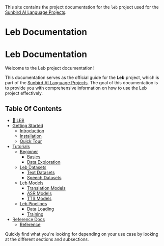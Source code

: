 This site contains the project documentation for the `leb` project used for the [Sunbird AI Language Projects](https://sunbird.ai/portfolio/african-languages/).


# Leb Documentation


# Leb Documentation

Welcome to the Leb project documentation!

This documentation serves as the official guide for the **Leb** project, which is part of the [Sunbird AI Language Projects](https://sunbird.ai/portfolio/african-languages/). The goal of this documentation is to provide you with comprehensive information on how to use the Leb project effectively.

## Table Of Contents

- [💬 LEB](index.md)
- [Getting Started](#getting-started)
    - [Introduction](tutorials/01-introduction.md)
    - [Installation](tutorials/02-installation.md)
    - [Quick Tour](tutorials/03-quick-tour.md)
- [Tutorials](#tutorials)
    - [Beginner](#beginner)
        - [Basics](tutorials/04-basics.md)
        - [Data Exploration](tutorials/05-data-exploration.md)
    - [Leb Datasets](#leb-datasets)
        - [Text Datasets](tutorials/06-text-datasets.md)
        - [Speech Datasets](tutorials/07-speech-datasets.md)
    - [Leb Models](#leb-models)
        - [Translation Models](tutorials/08-translation-models.md)
        - [ASR Models](tutorials/09-asr-models.md)
        - [TTS Models](tutorials/10-tts-models.md)
    - [Leb Pipelines](#leb-pipelines)
        - [Data Loading](tutorials/11-data-loading.md)
        - [Training](tutorials/12-training.md)
- [Reference Docs](#reference)
    - [Reference](reference.md)

Quickly find what you're looking for depending on your use case by looking at the different sections and subsections.


